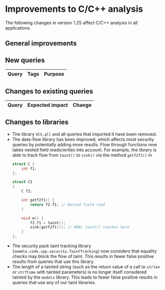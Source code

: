 # Improvements to C/C++ analysis

The following changes in version 1.25 affect C/C++ analysis in all applications.

## General improvements

## New queries

| **Query**                   | **Tags**  | **Purpose**                                                        |
|-----------------------------|-----------|--------------------------------------------------------------------|

## Changes to existing queries

| **Query**                  | **Expected impact**    | **Change**                                                       |
|----------------------------|------------------------|------------------------------------------------------------------|

## Changes to libraries

* The library `VCS.qll` and all queries that imported it have been removed.
* The data-flow library has been improved, which affects most security queries by potentially
  adding more results. Flow through functions now takes nested field reads/writes into account.
  For example, the library is able to track flow from `taint()` to `sink()` via the method
  `getf2f1()` in
  ```c
  struct C {
      int f1;
  };

  struct C2
  {
      C f2;

      int getf2f1() {
          return f2.f1; // Nested field read
      }

      void m() {
          f2.f1 = taint();
          sink(getf2f1()); // NEW: taint() reaches here
      }
  };
  ```
* The security pack taint tracking library (`semmle.code.cpp.security.TaintTracking`) now considers that equality checks may block the flow of taint.  This results in fewer false positive results from queries that use this library.
* The length of a tainted string (such as the return value of a call to `strlen` or `strftime` with tainted parameters) is no longer itself considered tainted by the `models` library.  This leads to fewer false positive results in queries that use any of our taint libraries.
